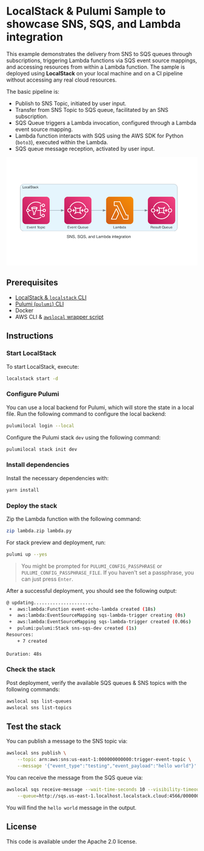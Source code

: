 # LocalStack & Pulumi Sample to showcase SNS, SQS, and Lambda integration

This example demonstrates the delivery from SNS to SQS queues through subscriptions, triggering Lambda functions via SQS event source mappings, and accessing resources from within a Lambda function. The sample is deployed using **LocalStack** on your local machine and on a CI pipeline without accessing any real cloud resources.

The basic pipeline is:

- Publish to SNS Topic, initiated by user input.
- Transfer from SNS Topic to SQS queue, facilitated by an SNS subscription.
- SQS Queue triggers a Lambda invocation, configured through a Lambda event source mapping.
- Lambda function interacts with SQS using the AWS SDK for Python (`boto3`), executed within the Lambda.
- SQS queue message reception, activated by user input.

![Architecture](./images/architecture.png)

## Prerequisites

- [LocalStack & `localstack` CLI](https://docs.localstack.cloud/getting-started/installation/#localstack-cli)
- [Pulumi (`pulumi`) CLI](https://www.pulumi.com/docs/install/)
- Docker
- AWS CLI & [`awslocal` wrapper script](https://docs.localstack.cloud/user-guide/integrations/aws-cli/#localstack-aws-cli-awslocal)

## Instructions

### Start LocalStack

To start LocalStack, execute:

```bash
localstack start -d
```

### Configure Pulumi

You can use a local backend for Pulumi, which will store the state in a local file. Run the following command to configure the local backend:

```bash
pulumilocal login --local
```

Configure the Pulumi stack `dev` using the following command:

```bash
pulumilocal stack init dev
```

### Install dependencies

Install the necessary dependencies with:

```bash
yarn install
```

### Deploy the stack

Zip the Lambda function with the following command:

```bash
zip lambda.zip lambda.py
```

For stack preview and deployment, run:

```bash
pulumi up --yes
```

> You might be prompted for `PULUMI_CONFIG_PASSPHRASE` or `PULUMI_CONFIG_PASSPHRASE_FILE`. If you haven't set a passphrase, you can just press `Enter`.

After a successful deployment, you should see the following output:

```bash
@ updating......................
 +  aws:lambda:Function event-echo-lambda created (18s) 
 +  aws:lambda:EventSourceMapping sqs-lambda-trigger creating (0s) 
 +  aws:lambda:EventSourceMapping sqs-lambda-trigger created (0.06s) 
 +  pulumi:pulumi:Stack sns-sqs-dev created (1s) 
Resources:
    + 7 created

Duration: 48s
```

### Check the stack

Post deployment, verify the available SQS queues & SNS topics with the following commands:

```bash
awslocal sqs list-queues
awslocal sns list-topics
```

## Test the stack

You can publish a message to the SNS topic via:

```bash
awslocal sns publish \
	--topic arn:aws:sns:us-east-1:000000000000:trigger-event-topic \
	--message '{"event_type":"testing","event_payload":"hello world"}'
```

You can receive the message from the SQS queue via:

```bash
awslocal sqs receive-message --wait-time-seconds 10 --visibility-timeout=0 \
	--queue=http://sqs.us-east-1.localhost.localstack.cloud:4566/000000000000/lambda-result-queue
```

You will find the `hello world` message in the output.

## License

This code is available under the Apache 2.0 license.
